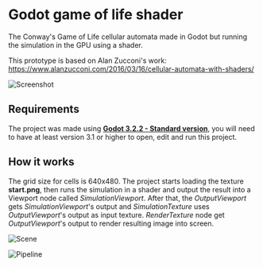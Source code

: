 # Godot game of life shader
The Conway's Game of Life cellular automata made in Godot but running the simulation in the GPU using a shader.

This prototype is based on Alan Zucconi's work:
https://www.alanzucconi.com/2016/03/16/cellular-automata-with-shaders/

![Screenshot](https://i.imgur.com/tQLyGIW.png)

## Requirements

The project was made using [**Godot 3.2.2 - Standard version**](https://godotengine.org/), you will need to have at least version 3.1 or higher to open, edit and run this project.

## How it works

The grid size for cells is 640x480.
The project starts loading the texture **start.png**, then runs the simulation in a shader and output the result into a Viewport node called *SimulationViewport*.
After that, the *OutputViewport* gets *SimulationViewport*'s output and *SimulationTexture* uses *OutputViewport*'s output as input texture. 
*RenderTexture* node get *OutputViewport*'s output to render resulting image into screen.

![Scene](https://i.imgur.com/fhrf0A0.png)

![Pipeline](https://i.imgur.com/9jUHud0.png)
